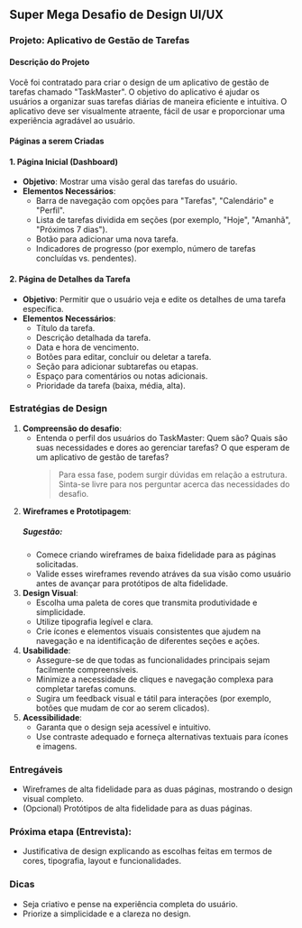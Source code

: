 ## Super Mega Desafio de Design UI/UX

### Projeto: Aplicativo de Gestão de Tarefas

#### Descrição do Projeto

Você foi contratado para criar o design de um aplicativo de gestão de tarefas chamado "TaskMaster". O objetivo do aplicativo é ajudar os usuários a organizar suas tarefas diárias de maneira eficiente e intuitiva. O aplicativo deve ser visualmente atraente, fácil de usar e proporcionar uma experiência agradável ao usuário.

#### Páginas a serem Criadas

#### 1. Página Inicial (Dashboard)

- **Objetivo**: Mostrar uma visão geral das tarefas do usuário.
- **Elementos Necessários**:
  - Barra de navegação com opções para "Tarefas", "Calendário" e "Perfil".
  - Lista de tarefas dividida em seções (por exemplo, "Hoje", "Amanhã", "Próximos 7 dias").
  - Botão para adicionar uma nova tarefa.
  - Indicadores de progresso (por exemplo, número de tarefas concluídas vs. pendentes).

#### 2. Página de Detalhes da Tarefa

- **Objetivo**: Permitir que o usuário veja e edite os detalhes de uma tarefa específica.
- **Elementos Necessários**:
  - Título da tarefa.
  - Descrição detalhada da tarefa.
  - Data e hora de vencimento.
  - Botões para editar, concluir ou deletar a tarefa.
  - Seção para adicionar subtarefas ou etapas.
  - Espaço para comentários ou notas adicionais.
  - Prioridade da tarefa (baixa, média, alta).

### Estratégias de Design

1. **Compreensão do desafio**:
   - Entenda o perfil dos usuários do TaskMaster: Quem são? Quais são suas necessidades e dores ao gerenciar tarefas? O que esperam de um aplicativo de gestão de tarefas?
     > Para essa fase, podem surgir dúvidas em relação a estrutura. Sinta-se livre para nos perguntar acerca das necessidades do desafio.
2. **Wireframes e Prototipagem**:
   ##### Sugestão:
   - Comece criando wireframes de baixa fidelidade para as páginas solicitadas.
   - Valide esses wireframes revendo atráves da sua visão como usuário antes de avançar para protótipos de alta fidelidade.
3. **Design Visual**:
   - Escolha uma paleta de cores que transmita produtividade e simplicidade.
   - Utilize tipografia legível e clara.
   - Crie ícones e elementos visuais consistentes que ajudem na navegação e na identificação de diferentes seções e ações.
4. **Usabilidade**:
   - Assegure-se de que todas as funcionalidades principais sejam facilmente compreensíveis.
   - Minimize a necessidade de cliques e navegação complexa para completar tarefas comuns.
   - Sugira um feedback visual e tátil para interações (por exemplo, botões que mudam de cor ao serem clicados).
5. **Acessibilidade**:
   - Garanta que o design seja acessível e intuitivo.
   - Use contraste adequado e forneça alternativas textuais para ícones e imagens.

### Entregáveis

- Wireframes de alta fidelidade para as duas páginas, mostrando o design visual completo.
- (Opcional) Protótipos de alta fidelidade para as duas páginas.

### Próxima etapa (Entrevista):

- Justificativa de design explicando as escolhas feitas em termos de cores, tipografia, layout e funcionalidades.

### Dicas

- Seja criativo e pense na experiência completa do usuário.
- Priorize a simplicidade e a clareza no design.
